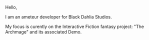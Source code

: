 Hello,

I am an ameteur developer for Black Dahlia Studios.

My focus is curently on the Interactive Fiction fantasy project: "The Archmage" and its associated Demo.
